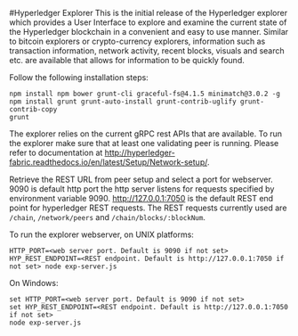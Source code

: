 #Hyperledger Explorer
This is the initial release of the Hyperledger explorer which provides a User Interface to explore and examine the current state of the Hyperledger blockchain in a convenient and easy to use manner. Similar to bitcoin explorers or crypto-currency explorers, information such as transaction information, network activity, recent blocks, visuals and search etc. are available that allows for information to be quickly found.

Follow the following installation steps:
```
npm install npm bower grunt-cli graceful-fs@4.1.5 minimatch@3.0.2 -g
npm install grunt grunt-auto-install grunt-contrib-uglify grunt-contrib-copy
grunt
```

The explorer relies on the current gRPC rest APIs that are available. To run the explorer make sure that at least one validating peer is running. Please refer to documentation at http://hyperledger-fabric.readthedocs.io/en/latest/Setup/Network-setup/.

Retrieve the REST URL from peer setup and select a port for webserver. 9090 is default http port the http server listens for requests specified by environment variable 9090. http://127.0.0.1:7050 is the default REST end point for hyperledger REST requests. The REST requests currently used are `/chain`, `/network/peers` and `/chain/blocks/:blockNum`.

To run the explorer webserver, on UNIX platforms:
```
HTTP_PORT=<web server port. Default is 9090 if not set> HYP_REST_ENDPOINT=<REST endpoint. Default is http://127.0.0.1:7050 if not set> node exp-server.js
```

On Windows:
```
set HTTP_PORT=<web server port. Default is 9090 if not set>
set HYP_REST_ENDPOINT=<REST endpoint. Default is http://127.0.0.1:7050 if not set>
node exp-server.js
```
